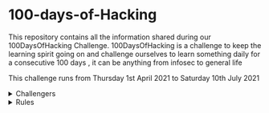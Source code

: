 # 100-days-of-Hacking

This repository contains all the information shared during our 100DaysOfHacking Challenge. 100DaysOfHacking is a challenge to keep the learning spirit going on and challenge ourselves to learn something daily for a consecutive 100 days , it can be anything from infosec to general life

This challenge runs from Thursday 1st April 2021 to Saturday 10th July 2021
 
 <details>
  <summary>Challengers</summary>
  
## Challengers 

- [BADboy17](./BADboy17)

- [BryanTmungai](./BryanTmungai)

- [boynamedboy](./boynamedboy)

- [Chep](./Chep)

- [CyberRat](./CyberRat)

- [3ll_3ll](./3ll_3ll)

- [Fra123](./Fra123)

- [Indura](./Indura)

- [Kahure](./kahure)

- [Koimet](./k0imet)

- [Lynne](./Lynne)

- [Muzec](./muzec)

- [Malw0re](./Malw0re)

- [Mystickev](./mystickev)

- [Rudefish](./rudefish)

- [Saudi](./saudi)

- [th3_gr00t](./th3_gr00t)

</details>

<details>
  <summary>Rules</summary>

## Rules 

-
-

</details>
